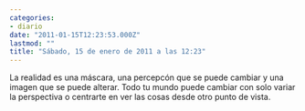 ```yaml
---
categories:
- diario
date: "2011-01-15T12:23:53.000Z"
lastmod: ""
title: "Sábado, 15 de enero de 2011 a las 12:23"
---
```


La realidad es una máscara, una percepcón que se puede cambiar y una imagen que se puede alterar. Todo tu mundo puede cambiar con solo variar la perspectiva o centrarte en ver las cosas desde otro punto de vista.